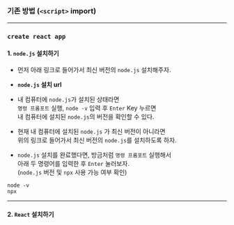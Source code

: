 
### 기존 방법 (`<script>` import)

---

### `create react app`

#### 1. `node.js` 설치하기

- 먼저 아래 링크로 들어가서 최신 버전의 `node.js` 설치해주자.
- **`node.js` 설치 url**
- 내 컴퓨터에 `node.js`가 설치된 상태라면 <br/>
	`명령 프롬포트` 실행, `node -v` 입력 후 `Enter` Key 누르면 <br/>
	내 컴퓨터에 설치된 `node.js`의 버전을 확인할 수 있다.
	
- 현재 내 컴퓨터에 설치된 `node.js` 가 최신 버전이 아니라면 <br/>
	위의 링크로 들어가서 최신 버전의 `node.js`를 설치하도록 하자.

- `node.js` 설치를 완료했다면, 방금처럼 `명령 프롬포트` 실행해서 <br/>
	아래 두 명령어를 입력한 후 `Enter` 눌러보자. <br/>
	(`node.js` 버전 및 `npx` 사용 가능 여부 확인)
	
``` shell
node -v
npx 
```

---

#### 2. `React` 설치하기
